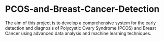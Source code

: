 # PCOS-and-Breast-Cancer-Detection
The aim of this project is to develop a comprehensive system for the early detection and diagnosis of Polycystic Ovary Syndrome (PCOS) and Breast Cancer using advanced data analysis and machine learning techniques. 

